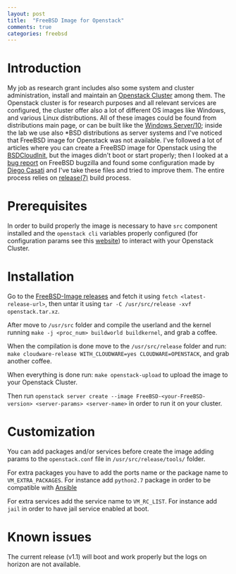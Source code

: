 ```yaml
---
layout: post
title:  "FreeBSD Image for Openstack"
comments: true
categories: freebsd
---
```


# Introduction

My job as research grant includes also some system and cluster administration, install and maintain an [Openstack Cluster](https://www.openstack.org/) among them. The Openstack cluster is for research purposes and all relevant services are configured, the cluster offer also a lot of different OS images like Windows, and various Linux distributions. All of these images could be found from distributions main page, or can be built like the [Windows Server/10](https://cloudbase.it/windows-cloud-images/); inside the lab we use also *BSD distributions as server systems and I've noticed that FreeBSD image for Openstack was not available.
I've followed a lot of articles where you can create a FreeBSD image for Openstack using the [BSDCloudInit](https://pellaeon.github.io/bsd-cloudinit/), but the images didn't boot or start properly; then I looked at a [bug report](https://bugs.freebsd.org/bugzilla/show_bug.cgi?id=213396) on FreeBSD bugzilla and found some configuration made by [Diego Casati](https://diegocasati.com/) and I've take these files and tried to improve them.
The entire process relies on [release(7)](https://www.freebsd.org/cgi/man.cgi?release(7)) build process.

# Prerequisites

In order to build properly the image is necessary to have ```src``` component installed and the ```openstack cli``` variables properly configured (for configuration params see this [website](https://docs.openstack.org/newton/user-guide/common/cli-set-environment-variables-using-openstack-rc.html)) to interact with your Openstack Cluster.

# Installation

Go to the [FreeBSD-Image releases](https://github.com/charliemaiors/freebsd-openstack-image/releases/latest) and fetch it using ```fetch <latest-release-url>```, then untar it using ```tar -C /usr/src/release -xvf openstack.tar.xz```.

After move to ```/usr/src``` folder and compile the userland and the kernel running ```make -j <proc_num> buildworld buildkernel```, and grab a coffee.

When the compilation is done move to the ```/usr/src/release``` folder and run: ```make cloudware-release WITH_CLOUDWARE=yes CLOUDWARE=OPENSTACK```, and grab another coffee.

When everything is done run: ```make openstack-upload``` to upload the image to your Openstack Cluster.

Then run ```openstack server create --image FreeBSD-<your-FreeBSD-version> <server-params> <server-name>``` in order to run it on your cluster.

# Customization

You can add packages and/or services before create the image adding params to the ```openstack.conf``` file in ```/usr/src/release/tools/``` folder.

For extra packages you have to add the ports name or the package name to ```VM_EXTRA_PACKAGES```. For instance add ```python2.7``` package in order to be compatible with [Ansible](https://www.ansible.com/)

For extra services add the service name to ```VM_RC_LIST```. For instance add ```jail``` in order to have jail service enabled at boot.

# Known issues

The current release (v1.1) will boot and work properly but the logs on horizon are not available.
